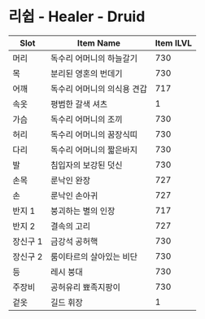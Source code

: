 #  리쉽 -  Healer -  Druid

| Slot | Item Name | Item ILVL |
|------|-----------|-----------|
| 머리 | 독수리 어머니의 하늘갈기 | 730 |
| 목 | 분리된 영혼의 번데기 | 730 |
| 어깨 | 독수리 어머니의 의식용 견갑 | 717 |
| 속옷 | 평범한 갈색 셔츠 | 1 |
| 가슴 | 독수리 어머니의 조끼 | 730 |
| 허리 | 독수리 어머니의 꿈장식띠 | 730 |
| 다리 | 독수리 어머니의 짧은바지 | 730 |
| 발 | 침입자의 보강된 덧신 | 730 |
| 손목 | 룬낙인 완장 | 727 |
| 손 | 룬낙인 손아귀 | 727 |
| 반지 1 | 붕괴하는 별의 인장 | 717 |
| 반지 2 | 결속의 고리 | 727 |
| 장신구 1 | 금강석 공허핵 | 730 |
| 장신구 2 | 룸이타르의 살아있는 비단 | 730 |
| 등 | 레시 붕대 | 730 |
| 주장비 | 공허유리 뾰족지팡이 | 730 |
| 겉옷 | 길드 휘장 | 1 |
